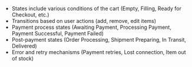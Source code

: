 - States include various conditions of the cart (Empty, Filling, Ready for Checkout, etc.)
- Transitions based on user actions (add, remove, edit items)
- Payment process states (Awaiting Payment, Processing Payment, Payment Successful, Payment Failed)
- Post-payment states (Order Processing, Shipment Preparing, In Transit, Delivered)
- Error and retry mechanisms (Payment retries, Lost connection, Item out of stock)
